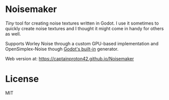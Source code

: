 # Noisemaker

*Tiny* tool for creating noise textures written in Godot. I use it sometimes to quickly create noise textures and I thought it might come in handy for others as well.

Supports Worley Noise through a custom GPU-based implementation and OpenSimplex-Noise though [Godot's built-in](https://docs.godotengine.org/de/stable/classes/class_opensimplexnoise.html) generator.

Web version at: https://captainproton42.github.io/Noisemaker

# License

MIT
